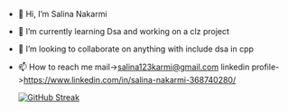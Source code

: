 - 👋 Hi, I’m Salina Nakarmi
- 🌱 I’m currently learning Dsa and working on a clz project
- 💞️ I’m looking to collaborate on anything with include dsa in cpp
- 📫 How to reach me  mail->salina123karmi@gmail.com  linkedin profile->https://www.linkedin.com/in/salina-nakarmi-368740280/

  
  [![GitHub Streak](https://streak-stats.demolab.com?user=%20salina-nakarmi&theme=dark&hide_border=true&border_radius=50)](https://git.io/streak-stats)


